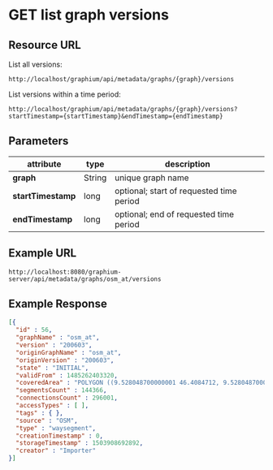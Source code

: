 # GET list graph versions

## Resource URL

List all versions:

`http://localhost/graphium/api/metadata/graphs/{graph}/versions`

List versions within a time period:

`http://localhost/graphium/api/metadata/graphs/{graph}/versions?startTimestamp={startTimestamp}&endTimestamp={endTimestamp}`

## Parameters

| attribute          | type   | description                              |
| ------------------ | ------ | ---------------------------------------- |
| **graph**          | String | unique graph name                        |
| **startTimestamp** | long   | optional; start of requested time period |
| **endTimestamp**   | long   | optional; end of requested time period   |


## Example URL

`http://localhost:8080/graphium-server/api/metadata/graphs/osm_at/versions`

## Example Response

```json
[{
  "id" : 56,
  "graphName" : "osm_at",
  "version" : "200603",
  "originGraphName" : "osm_at",
  "originVersion" : "200603",
  "state" : "INITIAL",
  "validFrom" : 1485262403320,
  "coveredArea" : "POLYGON ((9.528048700000001 46.4084712, 9.528048700000001 49.0140693, 17.156510700000002 49.0140693, 17.156510700000002 46.4084712, 9.528048700000001 46.4084712))",
  "segmentsCount" : 144366,
  "connectionsCount" : 296001,
  "accessTypes" : [ ],
  "tags" : { },
  "source" : "OSM",
  "type" : "waysegment",
  "creationTimestamp" : 0,
  "storageTimestamp" : 1503908692892,
  "creator" : "Importer"
}]
```
